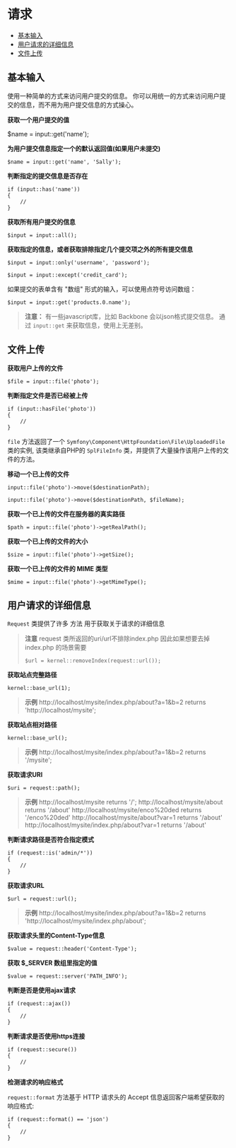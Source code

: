 # 请求

- [基本输入](#basic-input)
- [用户请求的详细信息](#request-information)
- [文件上传](#files)

<a name="basic-input"></a>

## 基本输入

使用一种简单的方式来访问用户提交的信息。 你可以用统一的方式来访问用户提交的信息，而不用为用户提交信息的方式操心。

**获取一个用户提交的值**

  $name = input::get('name');

**为用户提交信息指定一个的默认返回值(如果用户未提交)**

	$name = input::get('name', 'Sally');

**判断指定的提交信息是否存在**

	if (input::has('name'))
	{
		//
	}

**获取所有用户提交的信息**

	$input = input::all();

**获取指定的信息，或者获取排除指定几个提交项之外的所有提交信息**

	$input = input::only('username', 'password');

	$input = input::except('credit_card');

如果提交的表单含有 "数组" 形式的输入，可以使用点符号访问数组：

	$input = input::get('products.0.name');

> **注意：** 有一些javascript库，比如 Backbone 会以json格式提交信息。 通过 `input::get` 来获取信息，使用上无差别。

<a name="files"></a>

## 文件上传

**获取用户上传的文件**

	$file = input::file('photo');

**判断指定文件是否已经被上传**

	if (input::hasFile('photo'))
	{
		//
	}

`file` 方法返回了一个 `Symfony\Component\HttpFoundation\File\UploadedFile` 类的实例, 该类继承自PHP的 `SplFileInfo` 类，并提供了大量操作该用户上传的文件的方法。

**移动一个已上传的文件**

	input::file('photo')->move($destinationPath);

	input::file('photo')->move($destinationPath, $fileName);

**获取一个已上传的文件在服务器的真实路径**

	$path = input::file('photo')->getRealPath();

**获取一个已上传的文件的大小**

	$size = input::file('photo')->getSize();

**获取一个已上传的文件的 MIME 类型**

	$mime = input::file('photo')->getMimeType();

<a name="request-information"></a>
## 用户请求的详细信息

`Request` 类提供了许多 方法 用于获取关于请求的详细信息

> **注意**
> request 类所返回的uri/url不排除index.php
> 因此如果想要去掉index.php 的场景需要
>
>     $url = kernel::removeIndex(request::url());

**获取站点完整路径**

    kernel::base_url(1);

> **示例**
> http://localhost/mysite/index.php/about?a=1&b=2     returns 'http://localhost/mysite';
    

**获取站点相对路径**

    kernel::base_url();

> **示例**
> http://localhost/mysite/index.php/about?a=1&b=2     returns '/mysite';


**获取请求URI**

    $uri = request::path();
    
> **示例**
> http://localhost/mysite                        returns '/';
> http://localhost/mysite/about                  returns '/about'
> http://localhost/mysite/enco%20ded             returns '/enco%20ded'
> http://localhost/mysite/about?var=1            returns '/about'
> http://localhost/mysite/index.php/about?var=1  returns '/about'



**判断请求路径是否符合指定模式**

	if (request::is('admin/*'))
	{
		//
	}

**获取请求URL**
	
	$url = request::url();

> **示例**
> http://localhost/mysite/index.php/about?a=1&b=2     returns 'http://localhost/mysite/index.php/about';


**获取请求头里的Content-Type信息**
	
    $value = request::header('Content-Type');

**获取 $_SERVER 数组里指定的值**

	$value = request::server('PATH_INFO');

**判断是否是使用ajax请求**

	if (request::ajax())
	{
		//
	}    

**判断请求是否使用https连接**

    if (request::secure())
    {
    	//
    }

**检测请求的响应格式**

`request::format` 方法基于 HTTP 请求头的 Accept 信息返回客户端希望获取的响应格式:

	if (request::format() == 'json')
	{
		//
	}
